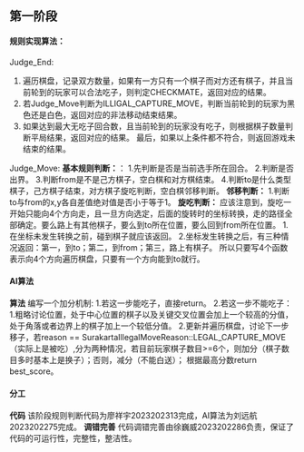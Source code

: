 ## 第一阶段
#### 规则实现算法：
Judge_End:
1. 遍历棋盘，记录双方数量，如果有一方只有一个棋子而对方还有棋子，并且当前轮到的玩家可以合法吃子，则判定CHECKMATE，返回对应的结果。
2. 若Judge_Move判断为ILLIGAL_CAPTURE_MOVE，判断当前轮到的玩家为黑色还是白色，返回对应的非法移动结束结果。
3. 如果达到最大无吃子回合数，且当前轮到的玩家没有吃子，则根据棋子数量判断平局结果，返回对应的结果。
最后，如果以上条件都不符合，则返回游戏未结束的结果。

Judge_Move:
**基本规则判断：**： 
1.先判断是否是当前选手所在回合。
2.判断是否出界。
3.判断from是不是己方棋子，空白棋和对方棋结束。
4.判断to是什么类型棋子，己方棋子结束，对方棋子旋吃判断，空白棋邻移判断。
**邻移判断：** 
1.判断to与from的x,y各自差值绝对值是否小于等于1。
**旋吃判断：** 
应该注意到，旋吃一开始只能向4个方向走，且一旦方向选定，后面的旋转时的坐标转换，走的路径全部确定。要么路上有其他棋子，要么到to所在位置，要么回到from所在位置。
1.在坐标未发生转换之前，碰到棋子就应该返回。
2.坐标发生转换之后，有三种情况返回：第一，到to；第二，到from；第三，路上有棋子。
所以只要写4个函数表示向4个方向遍历棋盘，只要有一个方向能到to就行。



#### AI算法
**算法** 
编写一个加分机制:
1.若这一步能吃子，直接return。
2.若这一步不能吃子：
1.粗略讨论位置，处于中心位置的棋子以及关键交叉位置会加上一个较高的分值，处于角落或者边界上的棋子加上一个较低分值。
2.更新并遍历棋盘，讨论下一步移子，若reason == SurakartaIllegalMoveReason::LEGAL_CAPTURE_MOVE（实际上是被吃）,分为两种情况，若目前玩家棋子数目>=6个，则加分（棋子数目多时基本上是换子）；否则，减分（不能白送）；
根据最高分数return best_score。              


#### 分工
**代码**  该阶段规则判断代码为廖祥宇2023202313完成，AI算法为刘远航2023202275完成。
**调错完善**  代码调错完善由徐巍威2023202286负责，保证了代码的可运行性，完整性，整洁性。

